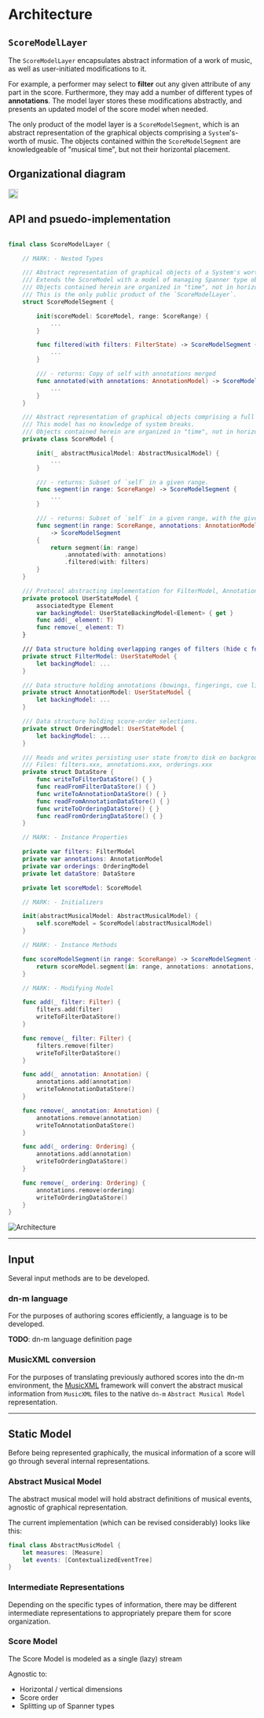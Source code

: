 # Architecture

## `ScoreModelLayer`

The `ScoreModelLayer` encapsulates abstract information of a work of music, as well as user-initiated modifications to it.

For example, a performer may select to **filter** out any given attribute of any part in the score. Furthermore, they may add a number of different types of **annotations**. The model layer stores these modifications abstractly, and presents an updated model of the score model when needed.

The only product of the model layer is a `ScoreModelSegment`, which is an abstract representation of the graphical objects comprising a `System`'s-worth of music. The objects contained within the `ScoreModelSegment` are knowledgeable of "musical time", but not their horizontal placement.

## Organizational diagram

<img src="img/ScoreModelLayer.png" alt="ScoreModelLayer" style="width: 20px;"/>

## API and psuedo-implementation

```Swift

final class ScoreModelLayer {

    // MARK: - Nested Types

    /// Abstract representation of graphical objects of a System's worth of music.
    /// Extends the ScoreModel with a model of managing Spanner type objects over System-breaks.
    /// Objects contained herein are organized in "time", not in horizontal space.
    /// This is the only public product of the `ScoreModelLayer`.
    struct ScoreModelSegment {

    	init(scoreModel: ScoreModel, range: ScoreRange) {
    		...
    	}

    	func filtered(with filters: FilterState) -> ScoreModelSegment {
    		...
    	}

    	/// - returns: Copy of self with annotations merged
        func annotated(with annotations: AnnotationModel) -> ScoreModelSegment {
            ...
        }
    }

    /// Abstract representation of graphical objects comprising a full score.
    /// This model has no knowledge of system breaks.
    /// Objects contained herein are organized in "time", not in horizontal space.
    private class ScoreModel {

        init(_ abstractMusicalModel: AbstractMusicalModel) {
            ...
        }

		/// - returns: Subset of `self` in a given range.
        func segment(in range: ScoreRange) -> ScoreModelSegment {
        	...
        }

        /// - returns: Subset of `self` in a given range, with the given `annotations` merged.
        func segment(in range: ScoreRange, annotations: AnnotationModel, filters: FilterModel) 
        	-> ScoreModelSegment 
        {
            return segment(in: range)
            	.annotated(with: annotations)
            	.filtered(with: filters)
        }
    }

    /// Protocol abstracting implementation for FilterModel, AnnotationModel, and OrderingModel.
    private protocol UserStateModel {
    	associatedtype Element
    	var backingModel: UserStateBackingModel<Element> { get }
    	func add(_ element: T)
    	func remove(_ element: T)
    }

    /// Data structure holding overlapping ranges of filters (hide c for a:b in (t0,t1)).
    private struct FilterModel: UserStateModel {
        let backingModel: ...
    }

    /// Data structure holding annotations (bowings, fingerings, cue links).
    private struct AnnotationModel: UserStateModel {
        let backingModel: ...
    }

	/// Data structure holding score-order selections.
    private struct OrderingModel: UserStateModel {
    	let backingModel: ...
    }

    /// Reads and writes persisting user state from/to disk on background thread.
    /// Files: filters.xxx, annotations.xxx, orderings.xxx
    private struct DataStore {
        func writeToFilterDataStore() { }
        func readFromFilterDataStore() { }
        func writeToAnnotationDataStore() { }
        func readFromAnnotationDataStore() { }
        func writeToOrderingDataStore() { }
        func readFromOrderingDataStore() { }
    }

    // MARK: - Instance Properties

    private var filters: FilterModel
    private var annotations: AnnotationModel
    private var orderings: OrderingModel
    private let dataStore: DataStore

    private let scoreModel: ScoreModel 

    // MARK: - Initializers

    init(abstractMusicalModel: AbstractMusicalModel) {
        self.scoreModel = ScoreModel(abstractMusicalModel)
    }

    // MARK: - Instance Methods

    func scoreModelSegment(in range: ScoreRange) -> ScoreModelSegment {
        return scoreModel.segment(in: range, annotations: annotations, filters: filters)
    }

    // MARK: - Modifying Model

    func add(_ filter: Filter) {
        filters.add(filter)
        writeToFilterDataStore()
    }

    func remove(_ filter: Filter) { 
        filters.remove(filter)
        writeToFilterDataStore()
    }

    func add(_ annotation: Annotation) { 
        annotations.add(annotation)
        writeToAnnotationDataStore()
    }

    func remove(_ annotation: Annotation) { 
        annotations.remove(annotation)
        writeToAnnotationDataStore()
    }

    func add(_ ordering: Ordering) { 
        annotations.add(annotation)
        writeToOrderingDataStore()
    }

    func remove(_ ordering: Ordering) { 
        annotations.remove(ordering)
        writeToOrderingDataStore()
    }
}
```

![Architecture](img/architecture.png)

---

## Input

Several input methods are to be developed.

### dn-m language

For the purposes of authoring scores efficiently, a language is to be developed.

**TODO**: dn-m language definition page

### MusicXML conversion

For the purposes of translating previously authored scores into the dn-m environment, the [MusicXML](https://github.com/dn-m/MusicXML) framework will convert the abstract musical information from `MusicXML` files to the native `dn-m` `Abstract Musical Model` representation.

---

## Static Model

Before being represented graphically, the musical information of a score will go through several internal representations.

### Abstract Musical Model

The abstract musical model will hold abstract definitions of musical events, agnostic of graphical representation.

The current implementation (which can be revised considerably) looks like this:

```Swift
final class AbstractMusicModel {
	let measures: [Measure]
	let events: [ContextualizedEventTree]
}
```

### Intermediate Representations

Depending on the specific types of information, there may be different intermediate representations to appropriately prepare them for score organization.

### Score Model

The Score Model is modeled as a single (lazy) stream

Agnostic to:
- Horizontal / vertical dimensions
- Score order
- Splitting up of Spanner types